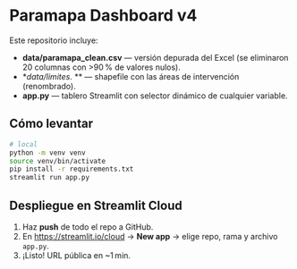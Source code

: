 
# Paramapa Dashboard v4

Este repositorio incluye:
* **data/paramapa_clean.csv** — versión depurada del Excel (se eliminaron 20 columnas con >90 % de valores nulos).
* **data/limites.* ** — shapefile con las áreas de intervención (renombrado).
* **app.py** — tablero Streamlit con selector dinámico de cualquier variable.

## Cómo levantar

```bash
# local
python -m venv venv
source venv/bin/activate
pip install -r requirements.txt
streamlit run app.py
```

## Despliegue en Streamlit Cloud
1. Haz **push** de todo el repo a GitHub.
2. En https://streamlit.io/cloud → **New app** → elige repo, rama y archivo `app.py`.
3. ¡Listo! URL pública en ~1 min.
